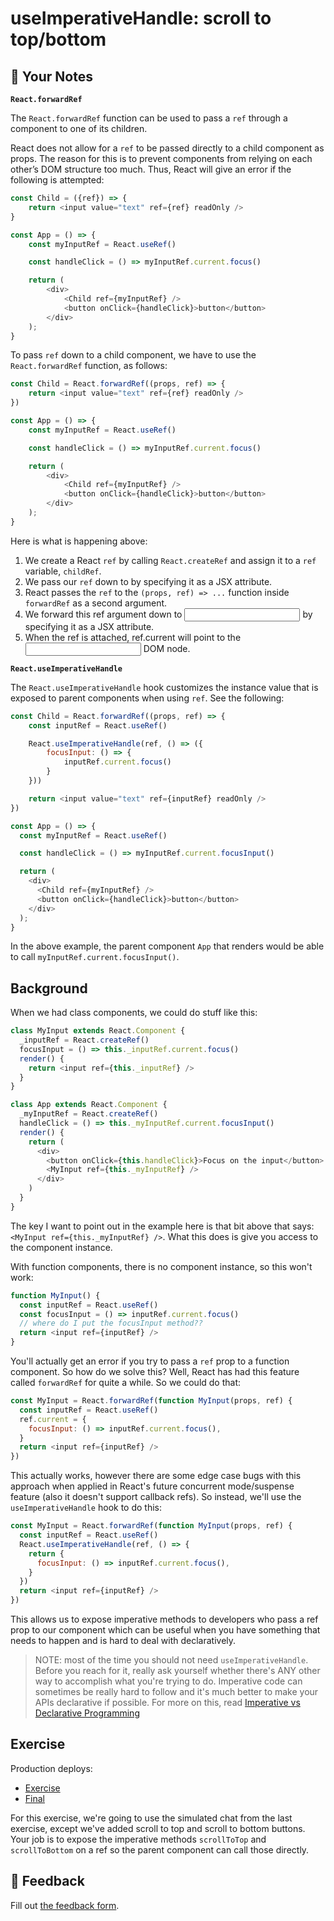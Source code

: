 # useImperativeHandle: scroll to top/bottom

## 📝 Your Notes

**`React.forwardRef`**

The `React.forwardRef` function can be used to pass a `ref` through a
component to one of its children.

React does not allow for a `ref` to be passed directly to a child
component as props. The reason for this is to prevent components from
relying on each other’s DOM structure too much. Thus, React will give
an error if the following is attempted:

```javascript
const Child = ({ref}) => {
    return <input value="text" ref={ref} readOnly />
}

const App = () => {
    const myInputRef = React.useRef()

    const handleClick = () => myInputRef.current.focus()

    return (
        <div>
            <Child ref={myInputRef} />
            <button onClick={handleClick}>button</button>
        </div>
    );
}
```
To pass `ref` down to a child component, we have to use the
`React.forwardRef` function, as follows:

```javascript
const Child = React.forwardRef((props, ref) => {
    return <input value="text" ref={ref} readOnly />
})

const App = () => {
    const myInputRef = React.useRef()

    const handleClick = () => myInputRef.current.focus()

    return (
        <div>
            <Child ref={myInputRef} />
            <button onClick={handleClick}>button</button>
        </div>
    );
}
```
Here is what is happening above:

1.  We create a React `ref` by calling `React.createRef` and
assign it to a `ref` variable, `childRef`.
2.  We pass our `ref` down to <Child ref={childRef} /> by
specifying it as a JSX attribute.
3.  React passes the `ref` to the `(props, ref) => ...`
function inside `forwardRef` as a second argument.
4.  We forward this ref argument down to <input ref={ref} />
by specifying it as a JSX attribute.
5.  When the ref is attached, ref.current will point to the
<input> DOM node.

**`React.useImperativeHandle`**

The `React.useImperativeHandle` hook customizes the instance value
that is exposed to parent components when using `ref`. See the
following:

```javascript
const Child = React.forwardRef((props, ref) => {
    const inputRef = React.useRef()

    React.useImperativeHandle(ref, () => ({
        focusInput: () => {
            inputRef.current.focus()
        }
    }))

    return <input value="text" ref={inputRef} readOnly />
})

const App = () => {
  const myInputRef = React.useRef()

  const handleClick = () => myInputRef.current.focusInput()

  return (
    <div>
      <Child ref={myInputRef} />
      <button onClick={handleClick}>button</button>
    </div>
  );
}
```

In the above example, the parent component `App` that renders
<Child ref={myInputRef} /> would be able to call
`myInputRef.current.focusInput()`.

## Background

When we had class components, we could do stuff like this:

```javascript
class MyInput extends React.Component {
  _inputRef = React.createRef()
  focusInput = () => this._inputRef.current.focus()
  render() {
    return <input ref={this._inputRef} />
  }
}

class App extends React.Component {
  _myInputRef = React.createRef()
  handleClick = () => this._myInputRef.current.focusInput()
  render() {
    return (
      <div>
        <button onClick={this.handleClick}>Focus on the input</button>
        <MyInput ref={this._myInputRef} />
      </div>
    )
  }
}
```

The key I want to point out in the example here is that bit above that says:
`<MyInput ref={this._myInputRef} />`. What this does is give you access to the
component instance.

With function components, there is no component instance, so this won't work:

```javascript
function MyInput() {
  const inputRef = React.useRef()
  const focusInput = () => inputRef.current.focus()
  // where do I put the focusInput method??
  return <input ref={inputRef} />
}
```

You'll actually get an error if you try to pass a `ref` prop to a function
component. So how do we solve this? Well, React has had this feature called
`forwardRef` for quite a while. So we could do that:

```javascript
const MyInput = React.forwardRef(function MyInput(props, ref) {
  const inputRef = React.useRef()
  ref.current = {
    focusInput: () => inputRef.current.focus(),
  }
  return <input ref={inputRef} />
})
```

This actually works, however there are some edge case bugs with this approach
when applied in React's future concurrent mode/suspense feature (also it doesn't
support callback refs). So instead, we'll use the `useImperativeHandle` hook to
do this:

```javascript
const MyInput = React.forwardRef(function MyInput(props, ref) {
  const inputRef = React.useRef()
  React.useImperativeHandle(ref, () => {
    return {
      focusInput: () => inputRef.current.focus(),
    }
  })
  return <input ref={inputRef} />
})
```

This allows us to expose imperative methods to developers who pass a ref prop to
our component which can be useful when you have something that needs to happen
and is hard to deal with declaratively.

> NOTE: most of the time you should not need `useImperativeHandle`. Before you
> reach for it, really ask yourself whether there's ANY other way to accomplish
> what you're trying to do. Imperative code can sometimes be really hard to
> follow and it's much better to make your APIs declarative if possible. For
> more on this, read
> [Imperative vs Declarative Programming](https://tylermcginnis.com/imperative-vs-declarative-programming/)

## Exercise

Production deploys:

- [Exercise](https://advanced-react-hooks.netlify.com/isolated/exercise/05.js)
- [Final](https://advanced-react-hooks.netlify.com/isolated/final/05.js)

For this exercise, we're going to use the simulated chat from the last exercise,
except we've added scroll to top and scroll to bottom buttons. Your job is to
expose the imperative methods `scrollToTop` and `scrollToBottom` on a ref so the
parent component can call those directly.

## 🦉 Feedback

Fill out
[the feedback form](https://ws.kcd.im/?ws=Advanced%20React%20Hooks%20%F0%9F%94%A5&e=05%3A%20useImperativeHandle%3A%20scroll%20to%20top%2Fbottom&em=).
